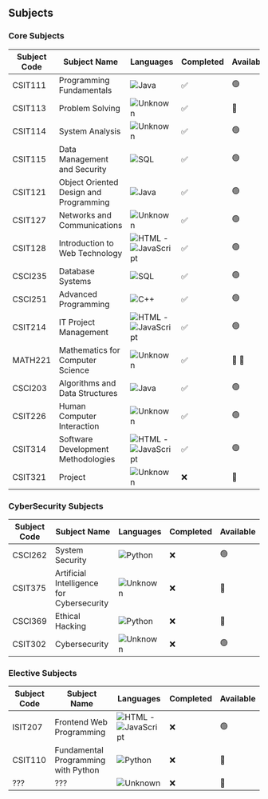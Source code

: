 ## Subjects

### Core Subjects
| Subject Code | Subject Name                              | Languages                          | Completed | Available        |
|--------------|-------------------------------------------|------------------------------------|-----------|------------------|
| CSIT111      | Programming Fundamentals                  | ![Java](https://img.shields.io/badge/Java-blue) | :white_check_mark: | :green_circle: |
| CSIT113      | Problem Solving                           | ![Unknown](https://img.shields.io/badge/Unknown-lightgrey) | :white_check_mark: | :red_circle:    |
| CSIT114      | System Analysis                           | ![Unknown](https://img.shields.io/badge/Unknown-lightgrey) | :white_check_mark: | :green_circle: |
| CSIT115      | Data Management and Security              | ![SQL](https://img.shields.io/badge/SQL-blue) | :white_check_mark: | :green_circle: |
| CSIT121      | Object Oriented Design and Programming    | ![Java](https://img.shields.io/badge/Java-blue) | :white_check_mark: | :green_circle: |
| CSIT127      | Networks and Communications               | ![Unknown](https://img.shields.io/badge/Unknown-lightgrey) | :white_check_mark: | :green_circle: |
| CSIT128      | Introduction to Web Technology            | ![HTML](https://img.shields.io/badge/HTML-green) - ![JavaScript](https://img.shields.io/badge/JavaScript-yellow) | :white_check_mark: | :green_circle: |
| CSCI235      | Database Systems                          | ![SQL](https://img.shields.io/badge/SQL-blue) | :white_check_mark: | :green_circle: |
| CSCI251      | Advanced Programming                      | ![C++](https://img.shields.io/badge/C++-purple) | :white_check_mark: | :green_circle: |
| CSIT214      | IT Project Management                     | ![HTML](https://img.shields.io/badge/HTML-green) - ![JavaScript](https://img.shields.io/badge/JavaScript-yellow) | :white_check_mark: | :green_circle: |
| MATH221      | Mathematics for Computer Science          | ![Unknown](https://img.shields.io/badge/Unknown-lightgrey) | :white_check_mark: | :red_circle: :vomiting_face: |
| CSCI203      | Algorithms and Data Structures            | ![Java](https://img.shields.io/badge/Java-blue) | :white_check_mark: | :green_circle: |
| CSIT226      | Human Computer Interaction                | ![Unknown](https://img.shields.io/badge/Unknown-lightgrey) | :white_check_mark: | :green_circle: |
| CSIT314      | Software Development Methodologies        | ![HTML](https://img.shields.io/badge/HTML-green) - ![JavaScript](https://img.shields.io/badge/JavaScript-yellow) | :white_check_mark: | :green_circle: |
| CSIT321      | Project                                   | ![Unknown](https://img.shields.io/badge/Unknown-lightgrey) | :x: | :red_circle:    |

### CyberSecurity Subjects
| Subject Code | Subject Name                              | Languages                          | Completed | Available        |
|--------------|-------------------------------------------|------------------------------------|-----------|------------------|
| CSCI262      | System Security                           | ![Python](https://img.shields.io/badge/Python-blue) | :x: | :green_circle: |
| CSIT375      | Artificial Intelligence for Cybersecurity | ![Unknown](https://img.shields.io/badge/Unknown-lightgrey) | :x: | :red_circle:    |
| CSCI369      | Ethical Hacking                           | ![Python](https://img.shields.io/badge/Python-blue) | :x: | :red_circle:    |
| CSIT302      | Cybersecurity                             | ![Unknown](https://img.shields.io/badge/Unknown-lightgrey) | :x: | :green_circle: |

### Elective Subjects
| Subject Code | Subject Name                              | Languages                          | Completed | Available        |
|--------------|-------------------------------------------|------------------------------------|-----------|------------------|
| ISIT207      | Frontend Web Programming                  | ![HTML](https://img.shields.io/badge/HTML-green) - ![JavaScript](https://img.shields.io/badge/JavaScript-yellow) | :x: | :green_circle: |
| CSIT110      | Fundamental Programming with Python       | ![Python](https://img.shields.io/badge/Python-blue) | :x: | :red_circle:    |
| ???          | ???                                       | ![Unknown](https://img.shields.io/badge/Unknown-lightgrey) | :x: | :red_circle:    |

